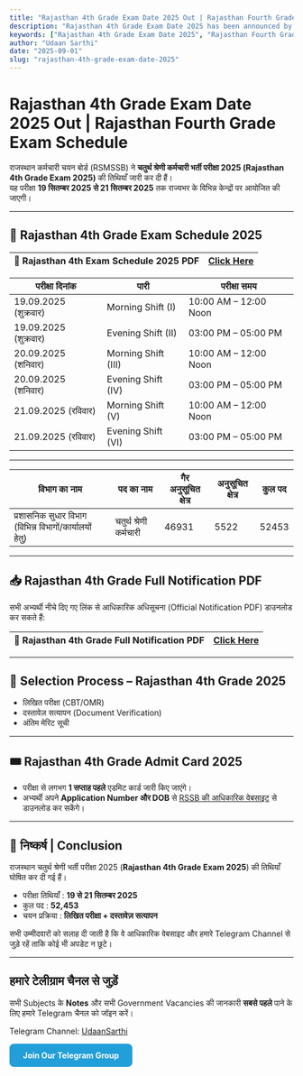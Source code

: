 ```yaml
---
title: "Rajasthan 4th Grade Exam Date 2025 Out | Rajasthan Fourth Grade Bharti Schedule, Posts, Selection Process"
description: "Rajasthan 4th Grade Exam Date 2025 has been announced by RSMSSB. Check Rajasthan Fourth Grade Exam Schedule, Vacancy Details, Notification PDF, Admit Card, and Selection Process."
keywords: ["Rajasthan 4th Grade Exam Date 2025", "Rajasthan Fourth Grade", "Rajasthan 4th Grade Vacancy", "Rajasthan 4th Grade Notification", "Rajasthan 4th Grade Exam Schedule", "Rajasthan 4th Grade Admit Card"]
author: "Udaan Sarthi"
date: "2025-09-01"
slug: "rajasthan-4th-grade-exam-date-2025"
---
```


# Rajasthan 4th Grade Exam Date 2025 Out | Rajasthan Fourth Grade Exam Schedule

राजस्थान कर्मचारी चयन बोर्ड (RSMSSB) ने **चतुर्थ श्रेणी कर्मचारी भर्ती परीक्षा 2025 (Rajasthan 4th Grade Exam 2025)** की तिथियाँ जारी कर दी हैं।  
यह परीक्षा **19 सितम्बर 2025 से 21 सितम्बर 2025** तक राज्यभर के विभिन्न केन्द्रों पर आयोजित की जाएगी।  


---

## 📅 Rajasthan 4th Grade Exam Schedule 2025

| 📑 **Rajasthan 4th Exam Schedule 2025 PDF** | [Click Here](https://drive.google.com/file/d/1Niul3jqePSY9dFFSy7wwxsF3o9Zuuc8t/view?usp=drive_link) |
|--------------------------------------------------|---------------------------------------------------------------------------------------------------|


| परीक्षा दिनांक | पारी | परीक्षा समय |
|---------------|------|-------------|
| 19.09.2025 (शुक्रवार) | Morning Shift (I) | 10:00 AM – 12:00 Noon |
| 19.09.2025 (शुक्रवार) | Evening Shift (II) | 03:00 PM – 05:00 PM |
| 20.09.2025 (शनिवार) | Morning Shift (III) | 10:00 AM – 12:00 Noon |
| 20.09.2025 (शनिवार) | Evening Shift (IV) | 03:00 PM – 05:00 PM |
| 21.09.2025 (रविवार) | Morning Shift (V) | 10:00 AM – 12:00 Noon |
| 21.09.2025 (रविवार) | Evening Shift (VI) | 03:00 PM – 05:00 PM |

---



| विभाग का नाम | पद का नाम | गैर अनुसूचित क्षेत्र | अनुसूचित क्षेत्र | कुल पद |
|--------------|-----------|----------------------|------------------|--------|
| प्रशासनिक सुधार विभाग (विभिन्न विभागों/कार्यालयों हेतु) | चतुर्थ श्रेणी कर्मचारी | 46931 | 5522 | 52453 |

---

## 📥 Rajasthan 4th Grade Full Notification PDF  

सभी अभ्यर्थी नीचे दिए गए लिंक से आधिकारिक अधिसूचना (Official Notification PDF) डाउनलोड कर सकते हैं:  

| 📑 **Rajasthan 4th Grade Full Notification PDF** | [Click Here](https://drive.google.com/file/d/1iHe5ivTMiRjnuNR0w_RxE9DIbSEu3ohx/view) |
|--------------------------------------------------|----------------------------------------------------------------------------------|

---

## 📝 Selection Process – Rajasthan 4th Grade 2025

- लिखित परीक्षा (CBT/OMR)  
- दस्तावेज़ सत्यापन (Document Verification)  
- अंतिम मेरिट सूची  

---

## 🎟️ Rajasthan 4th Grade Admit Card 2025  

- परीक्षा से लगभग **1 सप्ताह पहले** एडमिट कार्ड जारी किए जाएंगे।  
- अभ्यर्थी अपने **Application Number और DOB** से [RSSB की आधिकारिक वेबसाइट](https://rsmssb.rajasthan.gov.in) से डाउनलोड कर सकेंगे।  

---

## 📌 निष्कर्ष | Conclusion  

राजस्थान चतुर्थ श्रेणी भर्ती परीक्षा 2025 (**Rajasthan 4th Grade Exam 2025**) की तिथियाँ घोषित कर दी गई हैं।  
- परीक्षा तिथियाँ : **19 से 21 सितम्बर 2025**  
- कुल पद : **52,453**  
- चयन प्रक्रिया : **लिखित परीक्षा + दस्तावेज़ सत्यापन**  

 सभी उम्मीदवारों को सलाह दी जाती है कि वे आधिकारिक वेबसाइट और हमारे Telegram Channel से जुड़े रहें ताकि कोई भी अपडेट न छूटे।  

---

##  हमारे टेलीग्राम चैनल से जुड़ें  

सभी Subjects के **Notes** और सभी Government Vacancies की जानकारी **सबसे पहले** पाने के लिए हमारे Telegram चैनल को जॉइन करें।  

Telegram Channel: [UdaanSarthi](https://t.me/UdaanSarthi)

<a href="https://t.me/UdaanSarthi" target="_blank" style="display: inline-block; padding: 12px 24px; background-color: #229ED9; color: white; text-decoration: none; border-radius: 8px; font-weight: bold; text-align: center;">Join Our Telegram Group</a>
